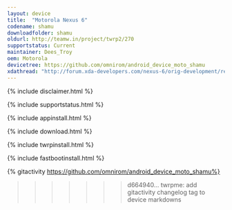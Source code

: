 ```yaml
---
layout: device
title:  "Motorola Nexus 6"
codename: shamu
downloadfolder: shamu
oldurl: http://teamw.in/project/twrp2/270
supportstatus: Current
maintainer: Dees_Troy
oem: Motorola
devicetree: https://github.com/omnirom/android_device_moto_shamu
xdathread: "http://forum.xda-developers.com/nexus-6/orig-development/recovery-twrp-2-8-2-0-touch-recovery-t2946534"
---
```


{% include disclaimer.html %}

{% include supportstatus.html %}

{% include appinstall.html %}

{% include download.html %}

{% include twrpinstall.html %}

{% include fastbootinstall.html %}

{% gitactivity  https://github.com/omnirom/android_device_moto_shamu%}
>>>>>>> d664940... twrpme: add gitactivity changelog tag to device markdowns
